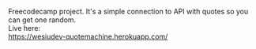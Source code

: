 Freecodecamp project.  It's a simple connection to API with quotes so you can get one random.  
Live here:  
https://wesiudev-quotemachine.herokuapp.com/
